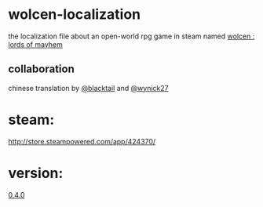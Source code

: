 # wolcen-localization
the localization file about an open-world rpg game in steam named [wolcen : lords of mayhem](https://wolcengame.com)</br>

## collaboration
chinese translation by [@blacktail](https://github.com/blacktailnomore) and [@wynick27](https://github.com/wynick27)</br>

# steam:
http://store.steampowered.com/app/424370/

# version:
[0.4.0](http://steamcommunity.com/games/424370/announcements/detail/484540733143892427)</br>
